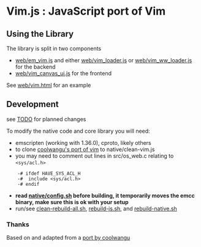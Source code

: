

# Vim.js : JavaScript port of Vim

## Using the Library

The library is split in two components
- [web/em_vim.js](web/em_vim.js) and either [web/vim_loader.js](web/vim_loader.js) or [web/vim_ww_loader.js](web/vim_ww_loader.js) for the backend
- [web/vim_canvas_ui.js](web/vim_canvas_ui.js) for the frontend

See [web/vim.html](web/vim.html) for an example

## Development

see [TODO](/TODO) for planned changes

To modify the native code and core library you will need:
- emscripten (working with 1.36.0), cproto, likely others
- to clone [coolwangu's port of vim](https://github.com/coolwanglu/vim.js/) to native/clean-vim.js
- you may need to comment out lines in src/os_web.c relating to `<sys/acl.h>`
```
    -# ifdef HAVE_SYS_ACL_H
    -#  include <sys/acl.h>
    -# endif
```
- **read [native/config.sh](native/config.sh) before building, it temporarily moves the emcc binary, make sure this is ok with your setup**
- run/see [clean-rebuild-all.sh](/clean-rebuild-all.sh), [rebuild-js.sh](rebuild-js.sh), and [rebuild-native.sh](rebuild-native.sh)


### Thanks

Based on and adapted from a [port by coolwangu](https://github.com/coolwanglu/vim.js/)
